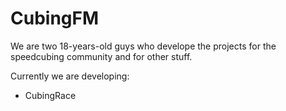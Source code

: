# CubingFM

We are two 18-years-old guys who develope the projects for the speedcubing community and for other stuff.

Currently we are developing:
- CubingRace
